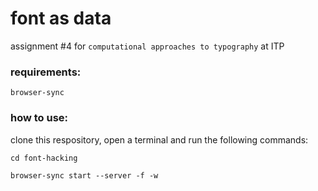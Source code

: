 # font as data
assignment #4 for `computational approaches to typography` at ITP

### requirements:
`browser-sync`

### how to use:

clone this respository, open a terminal and run the following commands:

```cd font-hacking```

```browser-sync start --server -f -w```
